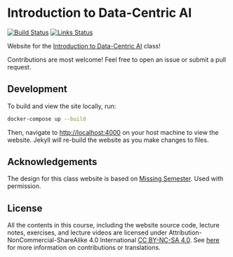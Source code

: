 # Introduction to Data-Centric AI

[![Build Status](https://github.com/dcai-course/dcai-course/workflows/Build/badge.svg)](https://github.com/dcai-course/dcai-course/actions?query=workflow%3ABuild) [![Links Status](https://github.com/dcai-course/dcai-course/workflows/Links/badge.svg)](https://github.com/dcai-course/dcai-course/actions?query=workflow%3ALinks)

Website for the [Introduction to Data-Centric AI](https://dcai.csail.mit.edu/) class!

Contributions are most welcome! Feel free to open an issue or submit a pull
request.

## Development

To build and view the site locally, run:

```bash
docker-compose up --build
```

Then, navigate to <http://localhost:4000> on your host machine to view the
website. Jekyll will re-build the website as you make changes to files.

## Acknowledgements

The design for this class website is based on [Missing
Semester](https://github.com/missing-semester/missing-semester). Used with
permission.

## License

All the contents in this course, including the website source code, lecture notes, exercises, and lecture videos are licensed under Attribution-NonCommercial-ShareAlike 4.0 International [CC BY-NC-SA 4.0](https://creativecommons.org/licenses/by-nc-sa/4.0/). See [here](https://dcai.csail.mit.edu/license) for more information on contributions or translations.
